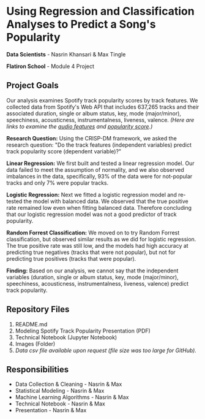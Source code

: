 # Using Regression and Classification Analyses to Predict a Song's Popularity 

**Data Scientists** - Nasrin Khansari & Max Tingle 

**Flatiron School** - Module 4 Project


## Project Goals

Our analysis examines Spotify track popularity scores by track features. We collected data from Spotify's Web API that includes 637,265 tracks and their associated duration, single or album status, key, mode (major/minor), speechiness, acousticness, instrumentalness, liveness, valence. *(Here are links to examine the [audio features](https://developer.spotify.com/documentation/web-api/reference/tracks/get-several-audio-features/) and [popularity score](https://developer.spotify.com/documentation/web-api/reference/tracks/get-track/).)*

**Research Question:** Using the CRISP-DM framework, we asked the research question: "Do the track features (independent variables) predict track popularity score (dependent variable)?" 

**Linear Regression:** We first built and tested a linear regression model. Our data failed to meet the assumption of normality, and we also observed imbalances in the data, specifically, 93% of the data were for not-popular tracks and only 7% were popular tracks.

**Logistic Regression:** Next we fitted a logistic regression model and re-tested the model with balanced data. We observed that the true positive rate remained low even when fitting balanced data. Therefore concluding that our logistic regression model was not a good predictor of track popularity.

**Random Forrest Classification:** We moved on to try Random Forrest classification, but observed similar results as we did for logistic regression. The true positive rate was still low, and the models had high accuracy at predicting true negatives (tracks that were not popular), but not for predicting true positives (tracks that were popular).

**Finding:** Based on our analysis, we cannot say that the independent variables (duration, single or album status, key, mode (major/minor), speechiness, acousticness, instrumentalness, liveness, valence) predict track popularity.


## Repository Files

1. README.md
2. Modeling Spotify Track Popularity Presentation (PDF)
3. Technical Notebook (Jupyter Notebook)
4. Images (Folder)
5. *Data csv file available upon request (file size was too large for GitHub).*

## Responsibilities

- Data Collection & Cleaning - Nasrin & Max
- Statistical Modeling - Nasrin & Max
- Machine Learning Algorithms - Nasrin & Max
- Technical Notebook - Nasrin & Max
- Presentation - Nasrin & Max

